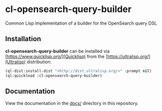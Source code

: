 # cl-opensearch-query-builder

Common Lisp implementation of a builder for the OpenSearch query DSL

## Installation

**cl-opensearch-query-builder** can be installed via [https://www.quicklisp.org/](Quicklisp) from the [https://ultralisp.org/](Ultralisp) distribution:

```lisp
(ql-dist:install-dist "<http://dist.ultralisp.org/>" :prompt nil)
(ql:quickload :cl-opensearch-query-builder)
```

## Documentation

View the documentation in the [docs/](./docs/README.md) directory in this repository.
